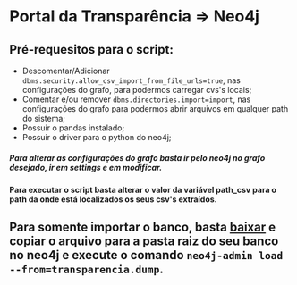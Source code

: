 # Portal da Transparência => Neo4j
## Pré-requesitos para o script:
* Descomentar/Adicionar `dbms.security.allow_csv_import_from_file_urls=true`, nas configurações do grafo, para podermos carregar cvs's locais;
* Comentar e/ou remover `dbms.directories.import=import`, nas configurações do grafo para podermos abrir arquivos em qualquer path do sistema;
* Possuir o pandas instalado;
* Possuir o driver para o python do neo4j;
##### Para alterar as configurações do grafo basta ir pelo neo4j no grafo desejado, ir em settings e em modificar.

#### Para executar o script basta alterar o valor da variável path_csv para o path da onde está localizados os seus csv's extraídos.

## Para somente importar o banco, basta [baixar](https://drive.google.com/file/d/1efTagHwfbrTflWlBur0WufFowpLceX2S/view?usp=sharing) e copiar o arquivo para a pasta raiz do seu banco no neo4j e execute o comando `neo4j-admin load --from=transparencia.dump`.
